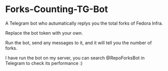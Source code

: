 # Forks-Counting-TG-Bot
A Telegram bot who autumatically replys you the total forks of Fedora Infra.

Replace the bot token with your own.

Run the bot, send any messages to it, and it will tell you the number of forks.

I have run the bot on my server, you can search @RepoForksBot in Telegram to check its performance :)
